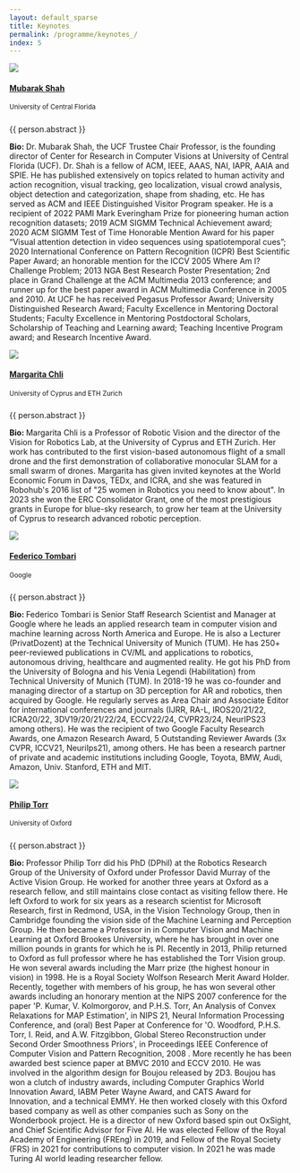 ```yaml
---
layout: default_sparse
title: Keynotes
permalink: /programme/keynotes_/
index: 5
---
```


<div class="row justify-content-around pl-4 pr-4">
    <div class="col-12">
        <!-- 1st keynote speaker -->
        <div class="row pt-2 pb-2 align-items-center">
            <div class="col-12 col-md-4 col-lg-3"><a class="anchor"></a>
                <div class="text-center">
                    <img src="../../imgs_2024/Mubarak_Shah.png" class="rounded-circle img-fluid" style="max-width: 125px;">
                    <h4 class="pt-2"><a href="https://www.crcv.ucf.edu/person/mubarak-shah/">Mubarak Shah</a></h4>
                    <span class=""><small>University of Central Florida</small></span>
                </div>
            </div>
            <div class="col-12 col-md-8 col-lg-9">
                <div class="">
                    <h5 class="pt-1 text-center"><b></b></h5>
                    <p class="text-center mb-1"><small></small></p>
                    <p class="pb-1 mb-1">{{ person.abstract }}</p>
                    <p class="pb-2 text-justify"><b>Bio: </b>Dr. Mubarak Shah, the UCF Trustee Chair Professor, is the founding director of Center for Research in Computer Visions at University of Central Florida (UCF). Dr. Shah is a fellow of ACM, IEEE, AAAS, NAI, IAPR, AAIA and SPIE.  He has published extensively on topics related to human activity and action recognition, visual tracking, geo localization, visual crowd analysis, object detection and categorization, shape from shading, etc. He has served as ACM and IEEE Distinguished Visitor Program speaker. He is a recipient of 2022 PAMI Mark Everingham Prize for pioneering human action recognition datasets; 2019 ACM SIGMM Technical Achievement award; 2020 ACM SIGMM Test of Time Honorable Mention Award for his paper “Visual attention detection in video sequences using spatiotemporal cues”; 2020 International Conference on Pattern Recognition (ICPR) Best Scientific Paper Award; an honorable mention for the ICCV 2005 Where Am I? Challenge Problem; 2013 NGA Best Research Poster Presentation; 2nd place in Grand Challenge at the ACM Multimedia 2013 conference; and runner up for the best paper award in ACM Multimedia Conference in 2005 and 2010. At UCF he has received Pegasus Professor Award; University Distinguished Research Award; Faculty Excellence in Mentoring Doctoral Students; Faculty Excellence in Mentoring Postdoctoral Scholars, Scholarship of Teaching and Learning award; Teaching Incentive Program award; and Research Incentive Award.</p>
                </div>
            </div>
        </div>
        <!-- 2nd keynote speaker -->
        <div class="row pt-2 pb-2 align-items-center">
            <div class="col-12 col-md-4 col-lg-3"><a class="anchor"></a>
                <div class="text-center">
                    <img src="../../imgs_2024/Margarita_Chli.png" class="rounded-circle img-fluid" style="max-width: 125px;">
                    <h4 class="pt-2"><a href="https://scholar.google.ch/citations?user=C0UhwEIAAAAJ&hl=en">Margarita Chli</a></h4>
                    <span class=""><small>University of Cyprus and ETH Zurich</small></span>
                </div>
            </div>
            <div class="col-12 col-md-8 col-lg-9">
                <div class="">
                    <h5 class="pt-1 text-center"><b></b></h5>
                    <p class="text-center mb-1"><small></small></p>
                    <p class="pb-1 mb-1">{{ person.abstract }}</p>
                    <p class="pb-2 text-justify"><b>Bio: </b>Margarita Chli is a Professor of Robotic Vision and the director of the Vision for Robotics Lab, at the University of Cyprus and ETH Zurich. Her work has contributed to the first vision-based autonomous flight of a small drone and the first demonstration of collaborative monocular SLAM for a small swarm of drones. Margarita has given invited keynotes at the World Economic Forum in Davos, TEDx, and ICRA, and she was featured in Robohub's 2016 list of "25 women in Robotics you need to know about". In 2023 she won the ERC Consolidator Grant, one of the most prestigious grants in Europe for blue-sky research, to grow her team at the University of Cyprus to research advanced robotic perception.</p>
                </div>
            </div>
        </div>
        <!-- 3rd keynote speaker -->
        <div class="row pt-2 pb-2 align-items-center">
            <div class="col-12 col-md-4 col-lg-3"><a class="anchor"></a>
                <div class="text-center">
                    <img src="../../imgs_2024/Federico_Tombari.png" class="rounded-circle img-fluid" style="max-width: 125px;">
                    <h4 class="pt-2"><a href="https://federicotombari.github.io/">Federico Tombari</a></h4>
                    <span class=""><small>Google</small></span>
                </div>
            </div>
            <div class="col-12 col-md-8 col-lg-9">
                <div class="">
                    <h5 class="pt-1 text-center"><b></b></h5>
                    <p class="text-center mb-1"><small></small></p>
                    <p class="pb-1 mb-1">{{ person.abstract }}</p>
                    <p class="pb-2 text-justify"><b>Bio: </b>Federico Tombari is Senior Staff Research Scientist and Manager at Google where he leads an applied research team in computer vision and machine learning across North America and Europe. He is also a Lecturer (PrivatDozent) at the Technical University of Munich (TUM). He has 250+ peer-reviewed publications in CV/ML and applications to robotics, autonomous driving, healthcare and augmented reality. He got his PhD from the University of Bologna and his Venia Legendi (Habilitation) from Technical University of Munich (TUM). In 2018-19 he was co-founder and managing director of a startup on 3D perception for AR and robotics, then acquired by Google. He regularly serves as Area Chair and Associate Editor for international conferences and journals (IJRR, RA-L, IROS20/21/22, ICRA20/22, 3DV19/20/21/22/24, ECCV22/24, CVPR23/24, NeurIPS23 among others). He was the recipient of two Google Faculty Research Awards, one Amazon Research Award, 5 Outstanding Reviewer Awards (3x CVPR, ICCV21, NeuriIps21), among others. He has been a research partner of private and academic institutions including Google, Toyota, BMW, Audi, Amazon, Univ. Stanford, ETH and MIT.</p>
                </div>
            </div>
        </div>
        <!-- 4th keynote speaker -->
        <div class="row pt-2 pb-2 align-items-center">
            <div class="col-12 col-md-4 col-lg-3"><a class="anchor"></a>
                <div class="text-center">
                    <img src="../../imgs_2024/phil_torr.jpg" class="rounded-circle img-fluid" style="max-width: 125px;">
                    <h4 class="pt-2"><a href="https://eng.ox.ac.uk/people/philip-torr/">Philip Torr</a></h4>
                    <span class=""><small>University of Oxford</small></span>
                </div>
            </div>
            <div class="col-12 col-md-8 col-lg-9">
                <div class="">
                    <h5 class="pt-1 text-center"><b></b></h5>
                    <p class="text-center mb-1"><small></small></p>
                    <p class="pb-1 mb-1">{{ person.abstract }}</p>
                    <p class="pb-2 text-justify"><b>Bio: </b>Professor Philip Torr did his PhD (DPhil) at the Robotics Research Group of the University of Oxford under Professor David Murray of the Active Vision Group. He worked for another three years at Oxford as a research fellow, and still maintains close contact as visiting fellow there. He left Oxford to work for six years as a research scientist for Microsoft Research, first in Redmond, USA, in the Vision Technology Group, then in Cambridge founding the vision side of the Machine Learning and Perception Group. He then became a Professor in in Computer Vision and Machine Learning at Oxford Brookes University, where he has brought in over one million pounds in grants for which he is PI. Recently in 2013, Philip returned to Oxford as full professor where he has established the Torr Vision group. He won several awards including the Marr prize (the highest honour in vision) in 1998. He is a Royal Society Wolfson Research Merit Award Holder. Recently, together with members of his group, he has won several other awards including an honorary mention at the NIPS 2007 conference for the paper 'P. Kumar, V. Kolmorgorov, and P.H.S. Torr, An Analysis of Convex Relaxations for MAP Estimation', in NIPS 21, Neural Information Processing Conference, and (oral) Best Paper at Conference for 'O. Woodford, P.H.S. Torr, I. Reid, and A.W. Fitzgibbon, Global Stereo Reconstruction under Second Order Smoothness Priors', in Proceedings IEEE Conference of Computer Vision and Pattern Recognition, 2008 . More recently he has been awarded best science paper at BMVC 2010 and ECCV 2010. He was involved in the algorithm design for Boujou released by 2D3. Boujou has won a clutch of industry awards, including Computer Graphics World Innovation Award, IABM Peter Wayne Award, and CATS Award for Innovation, and a technical EMMY. He then worked closely with this Oxford based company as well as other companies such as Sony on the Wonderbook project. He is a director of new Oxford based spin out OxSight, and Chief Scientific Advisor for Five AI. He was elected Fellow of the Royal Academy of Engineering (FREng) in 2019, and Fellow of the Royal Society (FRS) in 2021 for contributions to computer vision. In 2021 he was made Turing AI world leading researcher fellow.</p>
                </div>
            </div>
        </div>
    </div>
</div>